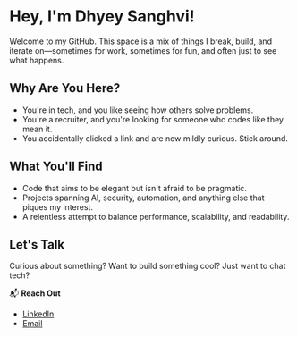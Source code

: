 # Hey, I'm Dhyey Sanghvi!

Welcome to my GitHub. This space is a mix of things I break, build, and iterate on—sometimes for work, sometimes for fun, and often just to see what happens.

## Why Are You Here?
- You're in tech, and you like seeing how others solve problems.
- You're a recruiter, and you're looking for someone who codes like they mean it.
- You accidentally clicked a link and are now mildly curious. Stick around.

## What You'll Find
- Code that aims to be elegant but isn't afraid to be pragmatic.
- Projects spanning AI, security, automation, and anything else that piques my interest.
- A relentless attempt to balance performance, scalability, and readability.

## Let's Talk
Curious about something? Want to build something cool? Just want to chat tech?

📬 **Reach Out**  
- [LinkedIn](https://linkedin.com/in/dhyeysanghvi)  
- [Email](mailto:sanghvidhyey@gmail.com)  

